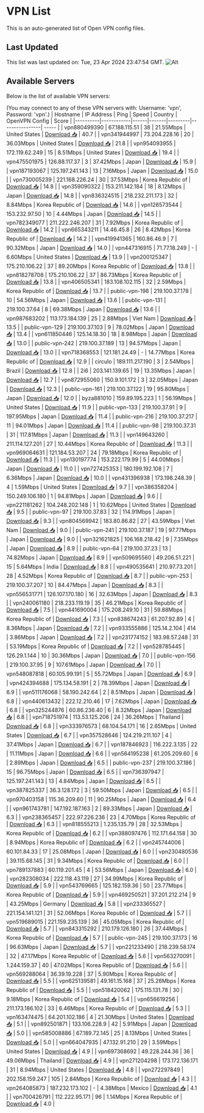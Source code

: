# VPN List

This is an auto-generated list of Open VPN config files.

## Last Updated

This list was last updated on: Tue, 23 Apr 2024 23:47:54 GMT.
![Alt](https://repobeats.axiom.co/api/embed/186b98318ef1479477931607c1ad7d823f12451f.svg "Repobeats analytics image")

## Available Servers

Below is the list of available VPN servers:

(You may connect to any of these VPN servers with: Username: 'vpn', Password: 'vpn'.)
| Hostname | IP Address | Ping | Speed | Country | OpenVPN Config | Score |
|----------|------------|------|-------|---------|----------------| ----- |
| vpn880499390 | 67.188.115.51 | 38 | 21.55Mbps | United States | [Download 📥](./configs/server_0_US.ovpn) | 40.7 |
| vpn341944997 | 73.204.228.16 | 20 | 36.03Mbps | United States | [Download 📥](./configs/server_1_US.ovpn) | 21.8 |
| vpn954093955 | 172.119.62.249 | 15 | 8.51Mbps | United States | [Download 📥](./configs/server_2_US.ovpn) | 19.4 |
| vpn475501975 | 126.88.117.37 | 3 | 37.42Mbps | Japan | [Download 📥](./configs/server_3_JP.ovpn) | 15.9 |
| vpn187193067 | 125.197.241.143 | 13 | 7.16Mbps | Japan | [Download 📥](./configs/server_4_JP.ovpn) | 15.0 |
| vpn730005239 | 221.168.226.24 | 30 | 37.53Mbps | Korea Republic of | [Download 📥](./configs/server_5_KR.ovpn) | 14.8 |
| vpn359090322 | 153.211.142.184 | 18 | 8.12Mbps | Japan | [Download 📥](./configs/server_6_JP.ovpn) | 14.8 |
| vpn836324515 | 218.232.211.173 | 32 | 8.84Mbps | Korea Republic of | [Download 📥](./configs/server_7_KR.ovpn) | 14.6 |
| vpn126573544 | 153.232.97.50 | 10 | 4.44Mbps | Japan | [Download 📥](./configs/server_8_JP.ovpn) | 14.5 |
| vpn782349077 | 211.222.246.207 | 31 | 7.92Mbps | Korea Republic of | [Download 📥](./configs/server_9_KR.ovpn) | 14.2 |
| vpn665343211 | 14.46.45.8 | 26 | 8.42Mbps | Korea Republic of | [Download 📥](./configs/server_10_KR.ovpn) | 14.2 |
| vpn419941365 | 160.86.46.9 | 7 | 90.32Mbps | Japan | [Download 📥](./configs/server_11_JP.ovpn) | 14.0 |
| vpn447316915 | 71.77.18.249 | - | 6.60Mbps | United States | [Download 📥](./configs/server_12_US.ovpn) | 13.9 |
| vpn200125347 | 175.210.106.22 | 37 | 89.20Mbps | Korea Republic of | [Download 📥](./configs/server_13_KR.ovpn) | 13.8 |
| vpn818278708 | 175.210.106.22 | 37 | 86.73Mbps | Korea Republic of | [Download 📥](./configs/server_14_KR.ovpn) | 13.8 |
| vpn406505341 | 183.108.102.115 | 32 | 2.59Mbps | Korea Republic of | [Download 📥](./configs/server_15_KR.ovpn) | 13.7 |
| public-vpn-198 | 219.100.37.178 | 10 | 54.56Mbps | Japan | [Download 📥](./configs/server_16_JP.ovpn) | 13.6 |
| public-vpn-131 | 219.100.37.64 | 8 | 69.38Mbps | Japan | [Download 📥](./configs/server_17_JP.ovpn) | 13.6 |
| vpn987683202 | 113.173.184.139 | 25 | 2.88Mbps | Viet Nam | [Download 📥](./configs/server_18_VN.ovpn) | 13.5 |
| public-vpn-129 | 219.100.37.103 | 9 | 78.02Mbps | Japan | [Download 📥](./configs/server_19_JP.ovpn) | 13.4 |
| vpn611850446 | 125.14.18.30 | 18 | 8.98Mbps | Japan | [Download 📥](./configs/server_20_JP.ovpn) | 13.0 |
| public-vpn-242 | 219.100.37.189 | 13 | 94.57Mbps | Japan | [Download 📥](./configs/server_21_JP.ovpn) | 13.0 |
| vpn718368553 | 121.181.24.49 | - | 14.77Mbps | Korea Republic of | [Download 📥](./configs/server_22_KR.ovpn) | 12.9 |
| circulo | 189.111.217.190 | 3 | 2.54Mbps | Brazil | [Download 📥](./configs/server_23_BR.ovpn) | 12.8 |
| 2i6 | 203.141.139.65 | 19 | 13.35Mbps | Japan | [Download 📥](./configs/server_24_JP.ovpn) | 12.7 |
| vpn872955060 | 150.9.101.172 | 3 | 32.05Mbps | Japan | [Download 📥](./configs/server_25_JP.ovpn) | 12.3 |
| public-vpn-161 | 219.100.37.122 | 19 | 95.80Mbps | Japan | [Download 📥](./configs/server_26_JP.ovpn) | 12.0 |
| byza881010 | 159.89.195.223 | 1 | 56.19Mbps | United States | [Download 📥](./configs/server_27_US.ovpn) | 11.9 |
| public-vpn-133 | 219.100.37.91 | 9 | 197.95Mbps | Japan | [Download 📥](./configs/server_28_JP.ovpn) | 11.4 |
| public-vpn-216 | 219.100.37.217 | 11 | 94.01Mbps | Japan | [Download 📥](./configs/server_29_JP.ovpn) | 11.4 |
| public-vpn-98 | 219.100.37.31 | 31 | 117.81Mbps | Japan | [Download 📥](./configs/server_30_JP.ovpn) | 11.3 |
| vpn149643260 | 211.114.127.201 | 27 | 10.44Mbps | Korea Republic of | [Download 📥](./configs/server_31_KR.ovpn) | 11.3 |
| vpn969064631 | 121.184.53.207 | 24 | 79.18Mbps | Korea Republic of | [Download 📥](./configs/server_32_KR.ovpn) | 11.3 |
| vpn130197774 | 153.222.179.99 | 5 | 44.00Mbps | Japan | [Download 📥](./configs/server_33_JP.ovpn) | 11.0 |
| vpn727425353 | 180.199.192.108 | 7 | 6.36Mbps | Japan | [Download 📥](./configs/server_34_JP.ovpn) | 10.0 |
| vpn431396938 | 173.198.248.39 | 4 | 1.59Mbps | United States | [Download 📥](./configs/server_35_US.ovpn) | 9.7 |
| vpn386358204 | 150.249.106.180 | 1 | 94.81Mbps | Japan | [Download 📥](./configs/server_36_JP.ovpn) | 9.6 |
| vpn221181262 | 104.248.202.148 | 1 | 10.62Mbps | United States | [Download 📥](./configs/server_37_US.ovpn) | 9.5 |
| public-vpn-97 | 219.100.37.83 | 32 | 114.91Mbps | Japan | [Download 📥](./configs/server_38_JP.ovpn) | 9.3 |
| vpn804569942 | 183.80.86.82 | 27 | 43.59Mbps | Viet Nam | [Download 📥](./configs/server_39_VN.ovpn) | 9.0 |
| public-vpn-241 | 219.100.37.187 | 19 | 97.77Mbps | Japan | [Download 📥](./configs/server_40_JP.ovpn) | 9.0 |
| vpn321621825 | 106.168.218.42 | 9 | 7.35Mbps | Japan | [Download 📥](./configs/server_41_JP.ovpn) | 8.9 |
| public-vpn-64 | 219.100.37.23 | 13 | 74.82Mbps | Japan | [Download 📥](./configs/server_42_JP.ovpn) | 8.9 |
| vpn509695560 | 49.206.51.221 | 15 | 5.64Mbps | India | [Download 📥](./configs/server_43_IN.ovpn) | 8.8 |
| vpn490535641 | 210.97.73.201 | 28 | 4.52Mbps | Korea Republic of | [Download 📥](./configs/server_44_KR.ovpn) | 8.7 |
| public-vpn-253 | 219.100.37.207 | 10 | 84.47Mbps | Japan | [Download 📥](./configs/server_45_JP.ovpn) | 8.3 |
| vpn556531771 | 126.107.170.180 | 16 | 32.63Mbps | Japan | [Download 📥](./configs/server_46_JP.ovpn) | 8.3 |
| vpn240061180 | 218.233.119.19 | 35 | 46.21Mbps | Korea Republic of | [Download 📥](./configs/server_47_KR.ovpn) | 7.5 |
| vpn441690004 | 175.208.249.10 | 31 | 59.88Mbps | Korea Republic of | [Download 📥](./configs/server_48_KR.ovpn) | 7.3 |
| vpn838674243 | 61.207.92.89 | 4 | 8.36Mbps | Japan | [Download 📥](./configs/server_49_JP.ovpn) | 7.2 |
| vpn933555886 | 125.14.2.104 | 414 | 3.86Mbps | Japan | [Download 📥](./configs/server_50_JP.ovpn) | 7.2 |
| vpn231774152 | 183.98.57.248 | 31 | 53.19Mbps | Korea Republic of | [Download 📥](./configs/server_51_KR.ovpn) | 7.2 |
| vpn528785445 | 126.29.1.144 | 10 | 30.36Mbps | Japan | [Download 📥](./configs/server_52_JP.ovpn) | 7.0 |
| public-vpn-156 | 219.100.37.95 | 9 | 107.61Mbps | Japan | [Download 📥](./configs/server_53_JP.ovpn) | 7.0 |
| vpn548087818 | 60.105.99.191 | 5 | 55.72Mbps | Japan | [Download 📥](./configs/server_54_JP.ovpn) | 6.9 |
| vpn424394688 | 175.134.58.191 | 2 | 78.39Mbps | Japan | [Download 📥](./configs/server_55_JP.ovpn) | 6.9 |
| vpn511176068 | 58.190.242.64 | 2 | 8.51Mbps | Japan | [Download 📥](./configs/server_56_JP.ovpn) | 6.8 |
| vpn440613432 | 222.12.210.46 | 17 | 7.62Mbps | Japan | [Download 📥](./configs/server_57_JP.ovpn) | 6.8 |
| vpn325244876 | 60.86.236.40 | 6 | 8.32Mbps | Japan | [Download 📥](./configs/server_58_JP.ovpn) | 6.8 |
| vpn718751974 | 113.53.125.206 | 24 | 36.26Mbps | Thailand | [Download 📥](./configs/server_59_TH.ovpn) | 6.8 |
| vpn333976573 | 68.104.54.171 | 16 | 2.65Mbps | United States | [Download 📥](./configs/server_60_US.ovpn) | 6.7 |
| vpn357528646 | 124.219.211.107 | 4 | 37.41Mbps | Japan | [Download 📥](./configs/server_61_JP.ovpn) | 6.7 |
| vpn187846923 | 116.222.3.135 | 22 | 11.11Mbps | Japan | [Download 📥](./configs/server_62_JP.ovpn) | 6.6 |
| vpn564195238 | 61.205.209.60 | 6 | 2.89Mbps | Japan | [Download 📥](./configs/server_63_JP.ovpn) | 6.5 |
| public-vpn-237 | 219.100.37.186 | 15 | 96.75Mbps | Japan | [Download 📥](./configs/server_64_JP.ovpn) | 6.5 |
| vpn736397947 | 125.197.241.143 | 13 | 4.84Mbps | Japan | [Download 📥](./configs/server_65_JP.ovpn) | 6.5 |
| vpn387825337 | 36.3.128.172 | 3 | 59.50Mbps | Japan | [Download 📥](./configs/server_66_JP.ovpn) | 6.5 |
| vpn970403158 | 115.36.209.60 | 11 | 90.25Mbps | Japan | [Download 📥](./configs/server_67_JP.ovpn) | 6.4 |
| vpn961743781 | 147.192.187.163 | 2 | 89.33Mbps | Japan | [Download 📥](./configs/server_68_JP.ovpn) | 6.3 |
| vpn238365457 | 222.97.226.236 | 23 | 4.70Mbps | Korea Republic of | [Download 📥](./configs/server_69_KR.ovpn) | 6.3 |
| vpn818555213 | 1.235.135.79 | 28 | 32.53Mbps | Korea Republic of | [Download 📥](./configs/server_70_KR.ovpn) | 6.2 |
| vpn388097476 | 112.171.64.158 | 30 | 8.94Mbps | Korea Republic of | [Download 📥](./configs/server_71_KR.ovpn) | 6.2 |
| vpn245744006 | 60.101.84.33 | 17 | 25.08Mbps | Japan | [Download 📥](./configs/server_72_JP.ovpn) | 6.0 |
| vpn230480536 | 39.115.68.145 | 31 | 9.34Mbps | Korea Republic of | [Download 📥](./configs/server_73_KR.ovpn) | 6.0 |
| vpn789137883 | 60.119.201.45 | 4 | 53.56Mbps | Japan | [Download 📥](./configs/server_74_JP.ovpn) | 6.0 |
| vpn282308034 | 222.118.43.119 | 27 | 34.99Mbps | Korea Republic of | [Download 📥](./configs/server_75_KR.ovpn) | 5.9 |
| vpn543769665 | 125.182.159.36 | 50 | 23.77Mbps | Korea Republic of | [Download 📥](./configs/server_76_KR.ovpn) | 5.9 |
| vpn469250521 | 37.201.212.214 | 9 | 43.25Mbps | Germany | [Download 📥](./configs/server_77_DE.ovpn) | 5.8 |
| vpn233365527 | 221.154.141.121 | 31 | 52.06Mbps | Korea Republic of | [Download 📥](./configs/server_78_KR.ovpn) | 5.7 |
| vpn519689015 | 221.159.235.139 | 36 | 45.05Mbps | Korea Republic of | [Download 📥](./configs/server_79_KR.ovpn) | 5.7 |
| vpn843315292 | 210.179.126.180 | 26 | 37.44Mbps | Korea Republic of | [Download 📥](./configs/server_80_KR.ovpn) | 5.7 |
| public-vpn-245 | 219.100.37.173 | 16 | 96.63Mbps | Japan | [Download 📥](./configs/server_81_JP.ovpn) | 5.7 |
| vpn221233490 | 218.239.58.174 | 32 | 47.17Mbps | Korea Republic of | [Download 📥](./configs/server_82_KR.ovpn) | 5.6 |
| vpn563270091 | 1.244.159.37 | 40 | 47.02Mbps | Korea Republic of | [Download 📥](./configs/server_83_KR.ovpn) | 5.6 |
| vpn569288064 | 36.39.19.228 | 37 | 5.90Mbps | Korea Republic of | [Download 📥](./configs/server_84_KR.ovpn) | 5.5 |
| vpn625139581 | 49.161.15.168 | 37 | 25.26Mbps | Korea Republic of | [Download 📥](./configs/server_85_KR.ovpn) | 5.5 |
| vpn518420062 | 175.115.131.78 | 30 | 9.18Mbps | Korea Republic of | [Download 📥](./configs/server_86_KR.ovpn) | 5.4 |
| vpn656619256 | 211.173.186.102 | 33 | 6.46Mbps | Korea Republic of | [Download 📥](./configs/server_87_KR.ovpn) | 5.3 |
| vpn163474475 | 64.201.102.186 | 4 | 21.30Mbps | United States | [Download 📥](./configs/server_88_US.ovpn) | 5.1 |
| vpn892501871 | 133.106.228.9 | 42 | 5.91Mbps | Japan | [Download 📥](./configs/server_89_JP.ovpn) | 5.0 |
| vpn585008886 | 67.189.72.145 | 25 | 8.13Mbps | United States | [Download 📥](./configs/server_90_US.ovpn) | 5.0 |
| vpn664047935 | 47.132.91.210 | 29 | 3.59Mbps | United States | [Download 📥](./configs/server_91_US.ovpn) | 4.9 |
| vpn697368692 | 49.228.244.36 | 36 | 49.06Mbps | Thailand | [Download 📥](./configs/server_92_TH.ovpn) | 4.9 |
| vpn271204298 | 173.172.136.171 | 31 | 8.94Mbps | United States | [Download 📥](./configs/server_93_US.ovpn) | 4.8 |
| vpn272297849 | 202.158.159.247 | 105 | 2.84Mbps | Korea Republic of | [Download 📥](./configs/server_94_KR.ovpn) | 4.3 |
| vpn264085873 | 187.232.173.102 | - | 4.38Mbps | Mexico | [Download 📥](./configs/server_95_MX.ovpn) | 4.1 |
| vpn700426791 | 112.222.95.171 | 96 | 1.14Mbps | Korea Republic of | [Download 📥](./configs/server_96_KR.ovpn) | 4.0 |
